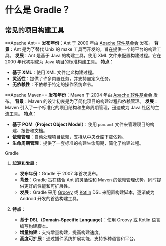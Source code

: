 # 什么是 Gradle？
## 常见的项目构建工具
==Apache Ant==
**发布年份**：Ant 于 2000 年由 [Apache 软件基金会](https://www.apache.org/) 发布。
**背景**：Ant 是为了替代 Unix 的 make 工具而开发的，旨在提供一个跨平台的构建工具。
**发展**：Ant 是基于 Java 的构建工具，使用 XML 文件来配置构建过程。它在 2000 年代初期成为 Java 项目的标准构建工具。
**特点**：
- **基于 XML**：使用 XML 文件定义构建过程。
- **灵活性**：提供了许多内置任务，并支持自定义任务。
- **无依赖性**：不依赖于特定的操作系统命令。

==Apache Maven==
**发布年份**：Maven 于 2004 年由 [Apache 软件基金会](https://www.apache.org/) 发布。
**背景**：Maven 的设计初衷是为了简化项目的构建过程和依赖管理。
**发展**：Maven 引入了一个标准化的项目结构和生命周期管理，迅速成为 Java 社区的主流工具。
**特点**：
- **基于 POM（Project Object Model）**：使用 `pom.xml` 文件来管理项目的构建、报告和文档。
- **依赖管理**：自动处理项目依赖，支持从中央仓库下载依赖。
- **生命周期管理**：提供了一套标准的构建生命周期，简化了构建过程。

Gradle
1. **起源和发展**：
   - **发布年份**：Gradle 于 2007 年首次发布。
   - **背景**：Gradle 旨在结合 Ant 的灵活性和 Maven 的依赖管理优势，同时提供更好的性能和可扩展性。
   - **发展**：Gradle 采用 [Groovy](https://groovy-lang.org/) 或 [Kotlin](https://kotlinlang.org/) DSL 来配置构建脚本，逐渐成为 Android 开发的首选构建工具。

2. **特点**：
   - **基于 DSL（Domain-Specific Language）**：使用 Groovy 或 Kotlin 语言编写构建脚本。
   - **增量构建**：支持增量构建，提高构建速度。
   - **高度可扩展**：通过插件系统扩展功能，支持多种语言和平台。


